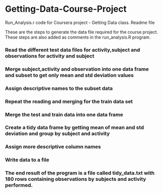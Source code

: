 # Getting-Data-Course-Project




Run_Analysis.r code for Coursera project - Getting Data class. Readme file

These are the steps to generate the data file required for the course project. These steps are also added as comments in the run_analysis.R program.

### Read the different test data files for activity,subject and observations for activity and subject

### Merge subject,activity and observation into one data frame and subset to get only mean and std deviation values

### Assign descriptive names to the subset data

### Repeat the reading and merging for the train data set


###  Merge the test and train data into one data frame

### Create a tidy data frame by getting mean of mean and std deviation and group by subject and activity

###  Assign more descriptive column names

###  Write data to a file

### The end result of the program is a file called tidy_data.txt with 180 rows containing observations by subjects and activity performed.
